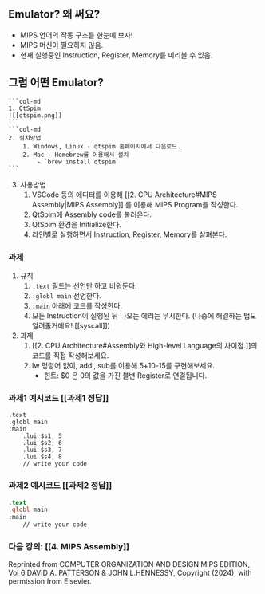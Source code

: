 ## Emulator? 왜 써요?
- MIPS 언어의 작동 구조를 한눈에 보자!
- MIPS 머신이 필요하지 않음.
- 현재 실행중인 Instruction, Register, Memory를 미리볼 수 있음.
## 그럼 어떤 Emulator?
````col
```col-md
1. QtSpim
![[qtspim.png]]
```
```col-md
2. 설치방법
	1. Windows, Linux - qtspim 홈페이지에서 다운로드.
	2. Mac - Homebrew를 이용해서 설치
		- `brew install qtspim`
```
````
<div class="page-break" style="page-break-before: always;"></div>

3. 사용방법
	1. VSCode 등의 에디터를 이용해 [[2. CPU Architecture#MIPS Assembly|MIPS Assembly]] 를 이용해 MIPS Program을 작성한다.
	2. QtSpim에 Assembly code를 불러온다.
	3. QtSpim 환경을 Initialize한다.
	4. 라인별로 실행하면서 Instruction, Register, Memory를 살펴본다.
<div class="page-break" style="page-break-before: always;"></div>

### 과제
1. 규칙
	1. `.text` 필드는 선언만 하고 비워둔다.
	2. `.globl main` 선언한다.
	3. `:main` 아래에 코드를 작성한다.
	4. 모든 Instruction이 실행된 뒤 나오는 에러는 무시한다. (나중에 해결하는 법도 알려줄거에요! [[syscall]])
2. 과제
	1. [[2. CPU Architecture#Assembly와 High-level Language의 차이점.]]의 코드를 직접 작성해보세요. 
	2. lw 명령어 없이, addi, sub를 이용해 5+10-15를 구현해보세요.
		- 힌트: $0 은 0의 값을 가진 불변 Register로 연결됩니다.<div class="page-break" style="page-break-before: always;"></div>


### 과제1 예시코드 [[과제1 정답]]

```
.text
.globl main
:main
	.lui $s1, 5
	.lui $s2, 6
	.lui $s3, 7
	.lui $s4, 8
	// write your code
```

### 과제2 예시코드 [[과제2 정답]]
```mips
.text
.globl main
:main
	// write your code
```
<div class="page-break" style="page-break-before: always;"></div>

### 다음 강의: [[4. MIPS Assembly]]


Reprinted from COMPUTER ORGANIZATION AND DESIGN MIPS EDITION, Vol 6 DAVID A. PATTERSON & JOHN L.HENNESSY, Copyright (2024), with permission from Elsevier.